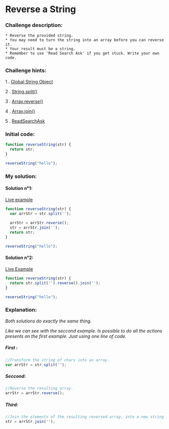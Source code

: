 # Reverse a String

### Challenge description:

	* Reverse the provided string.
	* You may need to turn the string into an array before you can reverse it.
	* Your result must be a string.
	* Remember to use 'Read Search Ask' if you get stuck. Write your own code.

### Challenge hints:

  1 . [Global String Object](https://developer.mozilla.org/en-US/docs/Web/JavaScript/Reference/Global_Objects/String)
  
  2 . [String.split()](https://developer.mozilla.org/en-US/docs/Web/JavaScript/Reference/Global_Objects/String/split)
  
  3 . [Array.reverse()](https://developer.mozilla.org/en-US/docs/Web/JavaScript/Reference/Global_Objects/Array/reverse)
  
  4 . [Array.join()](https://developer.mozilla.org/en-US/docs/Web/JavaScript/Reference/Global_Objects/Array/join)
  
  5 . [ReadSearchAsk](https://github.com/FreeCodeCamp/freecodecamp/wiki/FreeCodeCamp-Get-Help)

### Initial code:

```javascript
function reverseString(str) {
  return str;
}

reverseString("hello");
```

### My solution:
#### Solution n°1:

[Live example](https://jsfiddle.net/fininhop/bzpz9bLg/1/)

```javascript
function reverseString(str) {
  var arrStr = str.split('');
  
  arrStr = arrStr.reverse();
  str = arrStr.join('');
  return str;
}

reverseString("hello");
```

#### Solution n°2:

[Live Example](https://jsfiddle.net/fininhop/uytyzh6u/)

```javascript
function reverseString(str) {
  return str.split('').reverse().join('');
}

reverseString("hello");
```

### Explanation:
_Both solutions do exactly the same thing._

_Like we can see with the seccond example. Is possible to do all the actions presents on the first example. Just using one line of code._

##### First : 
```javascript
//Transform the string of chars into an array. 
var arrStr = str.split('');
```

##### Seccond:
```javascript
//Reverse the resulting array.
arrStr = arrStr.reverse();
```

##### Third:
```javascript
//Join the elements of the resulting reversed array, into a new string of chars.
str = arrStr.join('');
```
